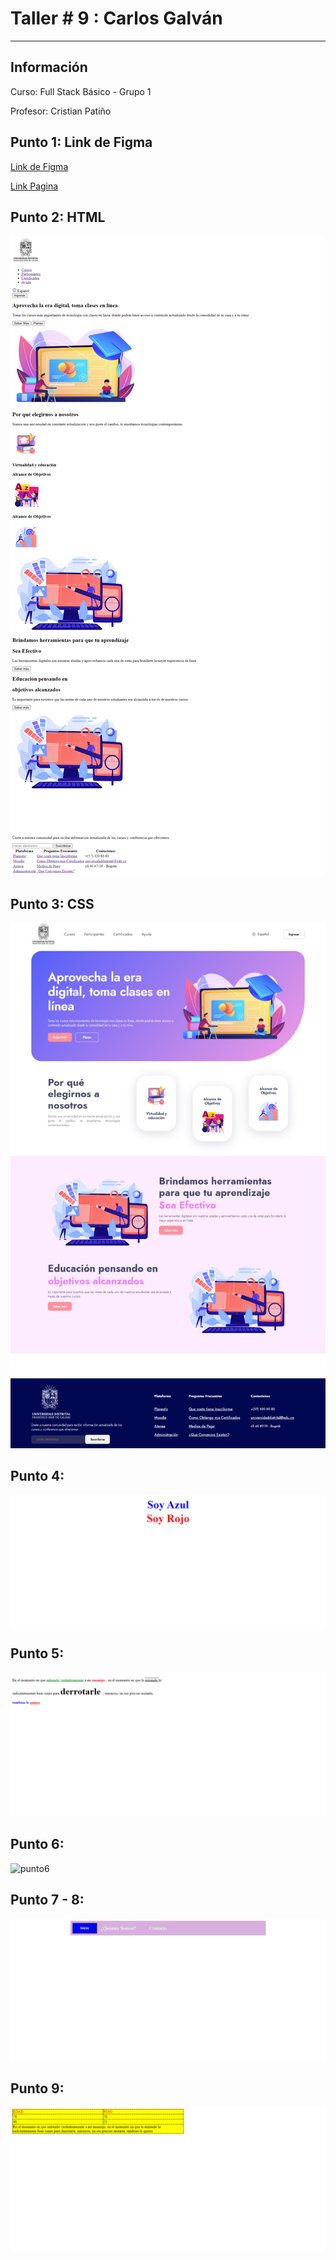 <h1>Taller # 9 : Carlos Galván </h1>
<hr>

<h2>Información </h2>
    <p>Curso: Full Stack Básico - Grupo 1 <p>
    <p>Profesor: Cristian Patiño<p>  

<h2> Punto 1: Link de Figma </h2>
<a href="https://www.figma.com/file/ALHv5pzMZbcwiEOIFUSiM2/Carlos-Galvan---Figma?type=design&t=dxTMuQlCGFCHkSUh-1"> Link de Figma </a>

<br>

<a href ="https://cjgalvan.github.io/taller-9-full-stack/"> Link Pagina </a>

<h2>Punto 2: HTML</h2>
<img src="./public/images/html.png" alt="html">

<h2>Punto 3: CSS</h2>
<img src="./public/images/html-css.png" alt="css">

<h2> Punto 4: </h2>
<img src="./public/images/punto-4.png" alt="punto4">

<h2> Punto 5: </h2>
<img src="./public/images/punto-5.png" alt="punto5">

<h2> Punto 6: </h2>
<img src="./public/images/punto-6" alt="punto6">

<h2> Punto 7 - 8: </h2>
<img src="./public/images/punto-7-8.png" alt="punto7-8">

<h2> Punto 9: </h2>
<img src = "./public/images/punto-9.png" alt=punto-9>


